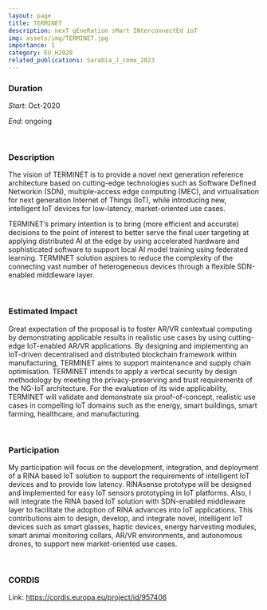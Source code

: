 ```yaml
---
layout: page
title: TERMINET
description: nexT gEneRation sMart INterconnectEd ioT 
img: assets/img/TERMINET.jpg
importance: 1
category: EU_H2020
related_publications: Sarabia_J_come_2023
---
```


### Duration

*Start*: Oct-2020


*End*: ongoing 

&nbsp;

### Description

The vision of TERMINET is to provide a novel next generation reference architecture based on cutting-edge technologies such as Software Defined Networkin (SDN), multiple-access edge computing (MEC), and virtualisation for next generation Internet of Things (IoT), while introducing new, intelligent IoT devices for low-latency, market-oriented use cases.

TERMINET’s primary intention is to bring (more efficient and accurate) decisions to the point of interest to better serve the final user targeting at applying distributed AI at the edge by using accelerated hardware and sophisticated software to support local AI model training using federated learning. TERMINET solution aspires to reduce the complexity of the connecting vast number of heterogeneous devices through a flexible SDN-enabled middleware layer. 


&nbsp;


### Estimated Impact

Great expectation of the proposal is to foster AR/VR contextual computing by demonstrating applicable results in realistic use cases by using cutting-edge IoT-enabled AR/VR applications. By designing and implementing an IoT-driven decentralised and distributed blockchain framework within manufacturing, TERMINET aims to support maintenance and supply chain optimisation. TERMINET intends to apply a vertical security by design methodology by meeting the privacy-preserving and trust requirements of the NG-IoT architecture. For the evaluation of its wide applicability, TERMINET will validate and demonstrate six proof-of-concept, realistic use cases in compelling IoT domains such as the energy, smart buildings, smart farming, healthcare, and manufacturing.


&nbsp;

### Participation

My participation will focus on the development, integration, and deployment of a RINA based IoT solution to support the requirements of intelligent IoT devices and to provide low latency. RINAsense prototype will be designed and implemented for easy IoT sensors prototyping in IoT platforms. Also, I will integrate the RINA based IoT solution with SDN-enabled middleware layer to facilitate the adoption of RINA advances into IoT applications. This contributions aim to design, develop, and integrate novel, intelligent IoT devices such as smart glasses, haptic devices, energy harvesting modules, smart animal monitoring collars, AR/VR environments, and autonomous drones, to support new market-oriented use cases. 

&nbsp;

### CORDIS 
Link: https://cordis.europa.eu/project/id/957406

&nbsp;